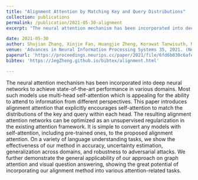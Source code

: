 ```yaml
---
title: "Alignment Attention by Matching Key and Query Distributions"
collection: publications
permalink: /publication/2021-05-30-alignment
excerpt: "The neural attention mechanism has been incorporated into deep neural networks to achieve state-of-the-art performance in various domains. Most such models use multi-head self-attention which is appealing for the ability to attend to information from different perspectives. This paper introduces alignment attention that explicitly encourages self-attention to match the distributions of the key and query within each head. The resulting alignment attention networks can be optimized as an unsupervised regularization in the existing attention framework. It is simple to convert any models with self-attention, including pre-trained ones, to the proposed alignment attention. On a variety of language understanding tasks, we show the effectiveness of our method in accuracy, uncertainty estimation, generalization across domains, and robustness to adversarial attacks. We further demonstrate the general applicability of our approach on graph attention and visual question answering, showing the great potential of incorporating our alignment method into various attention-related tasks."

date: 2021-05-30
author: Shujian Zhang, Xinjie Fan, Huangjie Zheng, Korawat Tanwisuth, Mingyuan Zhou
venue: 'Advances in Neural Information Processing Systems 35, 2021. (NeurIPS 2021)'
paperurl: 'https://proceedings.neurips.cc/paper/2021/file/6fd6b030c6afec018415662d0db43f9d-Paper.pdf'
bibtex: 'https://JegZheng.github.io/bibtex/alignment.html'

---
```

The neural attention mechanism has been incorporated into deep neural networks to achieve state-of-the-art performance in various domains. Most such models use multi-head self-attention which is appealing for the ability to attend to information from different perspectives. This paper introduces alignment attention that explicitly encourages self-attention to match the distributions of the key and query within each head. The resulting alignment attention networks can be optimized as an unsupervised regularization in the existing attention framework. It is simple to convert any models with self-attention, including pre-trained ones, to the proposed alignment attention. On a variety of language understanding tasks, we show the effectiveness of our method in accuracy, uncertainty estimation, generalization across domains, and robustness to adversarial attacks. We further demonstrate the general applicability of our approach on graph attention and visual question answering, showing the great potential of incorporating our alignment method into various attention-related tasks.
